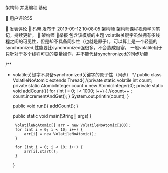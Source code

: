 架构师
并发编程
基础
 
  
 

用户评论55
 
 发表评论 
 
码帝
发布于 2019-09-12 10:08:05
架构师
架构师课程视频学习笔记，持续更新。
 架构师
举报
包含该模版的主题
volatile关键字虽然拥有多线程之间的可见性，但是却不具备同步性（也就是原子），可以算上是一个轻量的synchronized,性能要比synchronized强很多，不会造成阻塞。
一般volatile用于只针对于多个线程可见的变量操作，并不能代替synchronized的同步功能

/**
 * volatile关键字不具备synchronized关键字的原子性（同步）
 */
public class VolatileNoAtomic extends Thread{
    //private static volatile int count;
    private static AtomicInteger count = new AtomicInteger(0);
    private static void addCount(){
        for (int i = 0; i < 1000; i++) {
            //count++ ;
            count.incrementAndGet();
        }
        System.out.println(count);
    }

    public void run(){
        addCount();
    }

    public static void main(String[] args) {

        VolatileNoAtomic[] arr = new VolatileNoAtomic[100];
        for (int i = 0; i < 10; i++) {
            arr[i] = new VolatileNoAtomic();
        }

        for (int i = 0; i < 10; i++) {
            arr[i].start();
        }
    }